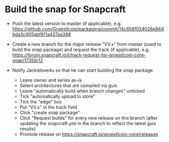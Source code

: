 # Build the snap for Snapcraft

- Push the latest version to master (if applicable), e.g. https://github.com/Groestlcoin/packaging/commit/14c656f024026e944bda3c905abf811a437aa388

- Create a new branch for the major release "VV.x" from master (used to build the snap package) and request the
  track (if applicable), e.g. https://forum.snapcraft.io/t/track-request-for-groestlcoin-core-snap/17359/12

- Notify Jackielove4u so that he can start building the snap package

  - Leave owner and series as-is
  - Select architectures that are compiled via guix
  - Leave "automatically build when branch changes" unticked
  - Tick "automatically upload to store"
  - Tick the "edge" box
  - Put "VV.x" in the track field
  - Click "create snap package"
  - Click "Request builds" for every new release on this branch (after updating the snapcraft.yml in the branch to reflect the latest guix results)
  - Promote release on https://snapcraft.io/groestlcoin-core/releases
